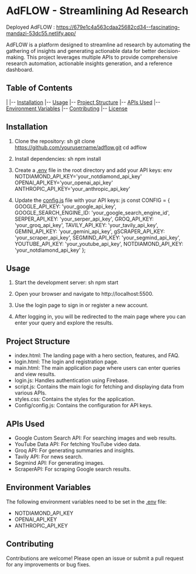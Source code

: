 # AdFLOW - Streamlining Ad Research

Deployed AdFLOW : https://679e1c4a563cdaa25682cd34--fascinating-mandazi-53dc55.netlify.app/

AdFLOW is a platform designed to streamline ad research by automating the gathering of insights and generating actionable data for better decision-making. This project leverages multiple APIs to provide comprehensive research automation, actionable insights generation, and a reference dashboard.

## Table of Contents
  |
  |-- [Installation](#installation)
  |-- [Usage](#usage)
  |-- [Project Structure](#project-structure)
  |-- [APIs Used](#apis-used)
  |-- [Environment Variables](#environment-variables)
  |-- [Contributing](#contributing)
  |-- [License](#license)

## Installation

1. Clone the repository:
    sh
    git clone https://github.com/yourusername/adflow.git
    cd adflow
    

2. Install dependencies:
    sh
    npm install
    

3. Create a [.env](http://vscodecontentref/0) file in the root directory and add your API keys:
    env
    NOTDIAMOND_API_KEY='your_notdiamond_api_key'
    OPENAI_API_KEY='your_openai_api_key'
    ANTHROPIC_API_KEY='your_anthropic_api_key'
    

4. Update the [config.js](http://vscodecontentref/1) file with your API keys:
    js
    const CONFIG = {
        GOOGLE_API_KEY: 'your_google_api_key',
        GOOGLE_SEARCH_ENGINE_ID: 'your_google_search_engine_id',
        SERPER_API_KEY: 'your_serper_api_key',
        GROQ_API_KEY: 'your_groq_api_key',
        TAVILY_API_KEY: 'your_tavily_api_key',
        GEMINI_API_KEY: 'your_gemini_api_key',
        gSCRAPER_API_KEY: 'your_scraper_api_key',
        SEGMIND_API_KEY: 'your_segmind_api_key',
        YOUTUBE_API_KEY: 'your_youtube_api_key',
        NOTDIAMOND_API_KEY: 'your_notdiamond_api_key'
    };
    

## Usage

1. Start the development server:
    sh
    npm start
    

2. Open your browser and navigate to http://localhost:5500.

3. Use the login page to sign in or register a new account.

4. After logging in, you will be redirected to the main page where you can enter your query and explore the results.

## Project Structure

- index.html: The landing page with a hero section, features, and FAQ.
- login.html: The login and registration page.
- main.html: The main application page where users can enter queries and view results.
- login.js: Handles authentication using Firebase.
- script.js: Contains the main logic for fetching and displaying data from various APIs.
- styles.css: Contains the styles for the application.
- Config/config.js: Contains the configuration for API keys.

## APIs Used

- Google Custom Search API: For searching images and web results.
- YouTube Data API: For fetching YouTube video data.
- Groq API: For generating summaries and insights.
- Tavily API: For news search.
- Segmind API: For generating images.
- ScraperAPI: For scraping Google search results.

## Environment Variables

The following environment variables need to be set in the [.env](http://vscodecontentref/2) file:

- NOTDIAMOND_API_KEY
- OPENAI_API_KEY
- ANTHROPIC_API_KEY

## Contributing

Contributions are welcome! Please open an issue or submit a pull request for any improvements or bug fixes.

